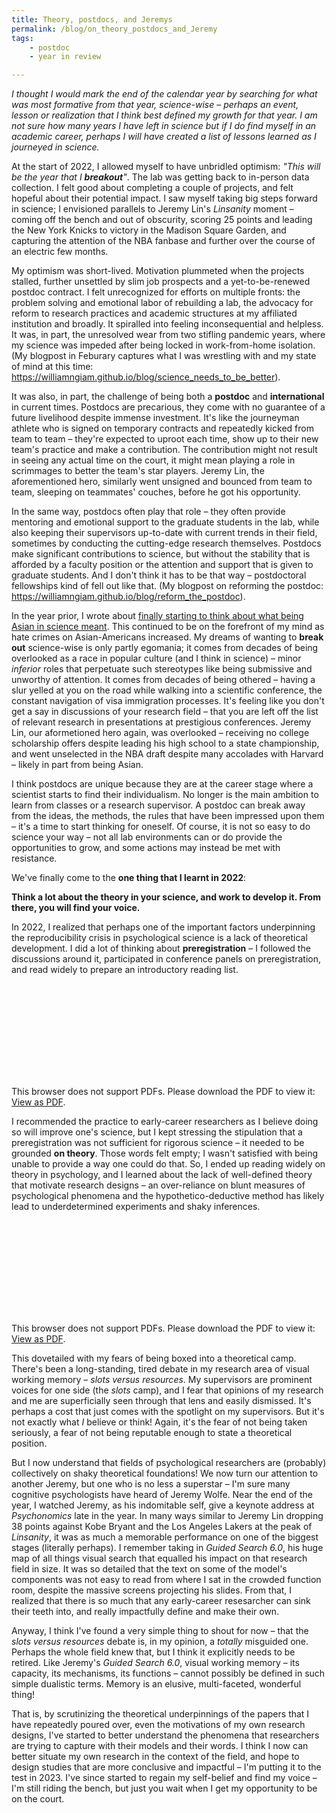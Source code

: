 ```yaml
---
title: Theory, postdocs, and Jeremys
permalink: /blog/on_theory_postdocs_and_Jeremy
tags:
    - postdoc
    - year in review

---
```


*I thought I would mark the end of the calendar year by searching for what was most formative from that year, science-wise – perhaps an event, lesson or realization that I think best defined my growth for that year. I am not sure how many years I have left in science but if I do find myself in an academic career, perhaps I will have created a list of lessons learned as I journeyed in science.*

At the start of 2022, I allowed myself to have unbridled optimism: *"This will be the year that I **breakout**"*. The lab was getting back to in-person data collection. I felt good about completing a couple of projects, and felt hopeful about their potential impact. I saw myself taking big steps forward in science; I envisioned parallels to Jeremy Lin's *Linsanity* moment – coming off the bench and out of obscurity, scoring 25 points and leading the New York Knicks to victory in the Madison Square Garden, and capturing the attention of the NBA fanbase and further over the course of an electric few months.

My optimism was short-lived. Motivation plummeted when the projects stalled, further unsettled by slim job prospects and a yet-to-be-renewed postdoc contract. I felt unrecognized for efforts on multiple fronts: the problem solving and emotional labor of rebuilding a lab, the advocacy for reform to research practices and academic structures at my affiliated institution and broadly. It spiralled into feeling inconsequential and helpless. It was, in part, the unresolved wear from two stifling pandemic years, where my science was impeded after being locked in work-from-home isolation. (My blogpost in Feburary captures what I was wrestling with and my state of mind at this time: https://williamngiam.github.io/blog/science_needs_to_be_better).

It was also, in part, the challenge of being both a **postdoc** and **international** in current times. Postdocs are precarious, they come with no guarantee of a future livelihood despite immense investment. It's like the journeyman athlete who is signed on temporary contracts and repeatedly kicked from team to team – they're expected to uproot each time, show up to their new team's practice and make a contribution. The contribution might not result in seeing any actual time on the court, it might mean playing a role in scrimmages to better the team's star players. Jeremy Lin, the aforementioned hero, similarly went unsigned and bounced from team to team, sleeping on teammates' couches, before he got his opportunity. 

In the same way, postdocs often play that role – they often provide mentoring and emotional support to the graduate students in the lab, while also keeping their supervisors up-to-date with current trends in their field, sometimes by conducting the cutting-edge research themselves. Postdocs make significant contributions to science, but without the stability that is afforded by a faculty position or the attention and support that is given to graduate students. And I don't think it has to be that way – postdoctoral fellowships kind of fell out like that. (My blogpost on reforming the postdoc: https://williamngiam.github.io/blog/reform_the_postdoc).

In the year prior, I wrote about [finally starting to think about what being Asian in science meant](https://williamngiam.github.io/blog/realizing_my_Asian_identity_matters). This continued to be on the forefront of my mind as hate crimes on Asian-Americans increased. My dreams of wanting to **break out** science-wise is only partly egomania; it comes from decades of being overlooked as a race in popular culture (and I think in science) – minor *inferior* roles that perpetuate such stereotypes like being submissive and unworthy of attention. It comes from decades of being othered – having a slur yelled at you on the road while walking into a scientific conference, the constant navigation of visa immigration processes. It's feeling like you don't get a say in discussions of your research field – that you are left off the list of relevant research in presentations at prestigious conferences. Jeremy Lin, our aformetioned hero again, was overlooked – receiving no college scholarship offers despite leading his high school to a state championship, and went unselected in the NBA draft despite many accolades with Harvard – likely in part from being Asian.

I think postdocs are unique because they are at the career stage where a scientist starts to find their individualism. No longer is the main ambition to learn from classes or a research supervisor. A postdoc can break away from the ideas, the methods, the rules that have been impressed upon them – it's a time to start thinking for oneself. Of course, it is not so easy to do science your way – not all lab environments can or do provide the opportunities to grow, and some actions may instead be met with resistance. 

We've finally come to the **one thing that I learnt in 2022**:

**Think a lot about the theory in your science, and work to develop it. From there, you will find your voice.**

In 2022, I realized that perhaps one of the important factors underpinning the reproducibility crisis in psychological science is a lack of theoretical development. I did a lot of thinking about **preregistration** – I followed the discussions around it, participated in conference panels on preregistration, and read widely to prepare an introductory reading list. 

<object data="https://williamngiam.github.io/files/preregistration_reading_list.pdf" type="application/pdf" width="828x" height="900px">
    <embed src="https://williamngiam.github.io/files/preregistration_reading_list.pdf">
        <p>This browser does not support PDFs. Please download the PDF to view it: <a href="https://williamngiam.github.io/files/preregistration_reading_list.pdf">View as PDF</a>.</p>
    </embed>
</object>

I recommended the practice to early-career researchers as I believe doing so will improve one's science, but I kept stressing the stipulation that a preregistration was not sufficient for rigorous science – it needed to be grounded **on theory**. Those words felt empty; I wasn't satisfied with being unable to provide a way one could do that. So, I ended up reading widely on theory in psychology, and I learned about the lack of well-defined theory that motivate research designs – an over-reliance on blunt measures of psychological phenomena and the hypothetico-deductive method has likely lead to underdetermined experiments and shaky inferences.

<object data="https://williamngiam.github.io/files/theory_in_psychology_reading_list.pdf" type="application/pdf" width="828x" height="900px">
    <embed src="https://williamngiam.github.io/files/theory_in_psychology_reading_list.pdf">
        <p>This browser does not support PDFs. Please download the PDF to view it: <a href="https://williamngiam.github.io/files/theory_in_psychology_reading_list.pdf">View as PDF</a>.</p>
    </embed>
</object>

This dovetailed with my fears of being boxed into a theoretical camp. There's been a long-standing, tired debate in my research area of visual working memory – *slots versus resources*. My supervisors are prominent voices for one side (the *slots* camp), and I fear that opinions of my research and me are superficially seen through that lens and easily dismissed. It's perhaps a cost that just comes with the spotlight on my supervisors. But it's not exactly what *I* believe or think! Again, it's the fear of not being taken seriously, a fear of not being reputable enough to state a theoretical position.

But I now understand that fields of psychological researchers are (probably) collectively on shaky theoretical foundations! We now turn our attention to another Jeremy, but one who is no less a superstar – I'm sure many cognitive psychologists have heard of Jeremy Wolfe. Near the end of the year, I watched Jeremy, as his indomitable self, give a keynote address at *Psychonomics* late in the year. In many ways similar to Jeremy Lin dropping 38 points against Kobe Bryant and the Los Angeles Lakers at the peak of *Linsanity*, it was as much a memorable performance on one of the biggest stages (literally perhaps). I remember taking in *Guided Search 6.0*, his huge map of all things visual search that equalled his impact on that research field in size. It was so detailed that the text on some of the model's components was not easy to read from where I sat in the crowded function room, despite the massive screens projecting his slides. From that, I realized that there is so much that any early-career resesarcher can sink their teeth into, and really impactfully define and make their own.

Anyway, I think I've found a very simple thing to shout for now – that the *slots versus resources* debate is, in my opinion, a *totally* misguided one. Perhaps the whole field knew that, but I think it explicitly needs to be retired. Like Jeremy's *Guided Search 6.0*, visual working memory – its capacity, its mechanisms, its functions – cannot possibly be defined in such simple dualistic terms. Memory is an elusive, multi-faceted, wonderful thing!

That is, by scrutinizing the theoretical underpinnings of the papers that I have repeatedly poured over, even the motivations of my own research designs, I've started to better understand the phenomena that researchers are trying to capture with their models and their words. I think I now can better situate my own research in the context of the field, and hope to design studies that are more conclusive and impactful – I'm putting it to the test in 2023. I've since started to regain my self-belief and find my voice – I'm still riding the bench, but just you wait when I get my opportunity to be on the court.